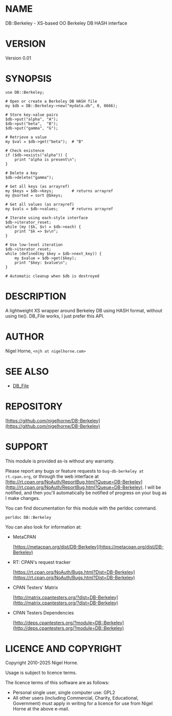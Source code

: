 # NAME

DB::Berkeley - XS-based OO Berkeley DB HASH interface

# VERSION

Version 0.01

# SYNOPSIS

    use DB::Berkeley;

    # Open or create a Berkeley DB HASH file
    my $db = DB::Berkeley->new("mydata.db", 0, 0666);

    # Store key-value pairs
    $db->put("alpha", "A");
    $db->put("beta",  "B");
    $db->put("gamma", "G");

    # Retrieve a value
    my $val = $db->get("beta");  # "B"

    # Check existence
    if ($db->exists("alpha")) {
        print "alpha is present\n";
    }

    # Delete a key
    $db->delete("gamma");

    # Get all keys (as arrayref)
    my $keys = $db->keys;        # returns arrayref
    my @sorted = sort @$keys;

    # Get all values (as arrayref)
    my $vals = $db->values;      # returns arrayref

    # Iterate using each-style interface
    $db->iterator_reset;
    while (my ($k, $v) = $db->each) {
        print "$k => $v\n";
    }

    # Use low-level iteration
    $db->iterator_reset;
    while (defined(my $key = $db->next_key)) {
        my $value = $db->get($key);
        print "$key: $value\n";
    }

    # Automatic cleanup when $db is destroyed

# DESCRIPTION

A lightweight XS wrapper around Berkeley DB using HASH format, without using tie().
DB\_File works, I just prefer this API.

# AUTHOR

Nigel Horne, `<njh at nigelhorne.com>`

# SEE ALSO

- [DB\_File](https://metacpan.org/pod/DB_File)

# REPOSITORY

[https://github.com/nigelhorne/DB-Berkeley](https://github.com/nigelhorne/DB-Berkeley)

# SUPPORT

This module is provided as-is without any warranty.

Please report any bugs or feature requests to `bug-db-berkeley at rt.cpan.org`,
or through the web interface at
[http://rt.cpan.org/NoAuth/ReportBug.html?Queue=DB-Berkeley](http://rt.cpan.org/NoAuth/ReportBug.html?Queue=DB-Berkeley).
I will be notified, and then you'll
automatically be notified of progress on your bug as I make changes.

You can find documentation for this module with the perldoc command.

    perldoc DB::Berkeley

You can also look for information at:

- MetaCPAN

    [https://metacpan.org/dist/DB-Berkeley](https://metacpan.org/dist/DB-Berkeley)

- RT: CPAN's request tracker

    [https://rt.cpan.org/NoAuth/Bugs.html?Dist=DB-Berkeley](https://rt.cpan.org/NoAuth/Bugs.html?Dist=DB-Berkeley)

- CPAN Testers' Matrix

    [http://matrix.cpantesters.org/?dist=DB-Berkeley](http://matrix.cpantesters.org/?dist=DB-Berkeley)

- CPAN Testers Dependencies

    [http://deps.cpantesters.org/?module=DB::Berkeley](http://deps.cpantesters.org/?module=DB::Berkeley)

# LICENCE AND COPYRIGHT

Copyright 2010-2025 Nigel Horne.

Usage is subject to licence terms.

The licence terms of this software are as follows:

- Personal single user, single computer use: GPL2
- All other users (including Commercial, Charity, Educational, Government)
  must apply in writing for a licence for use from Nigel Horne at the
  above e-mail.
